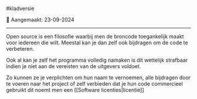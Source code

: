 #kladversie 

📅 Aangemaakt: 23-09-2024

---
Open source is een filosofie waarbij men de broncode toegankelijk maakt voor iedereen die wilt. Meestal kan je dan zelf ook bijdragen om de code te verbeteren.

Ook al kan je zelf het programma volledig namaken is dit wettelijk strafbaar indien je niet aan de vereisten van de uitgevers voldoet.

Zo kunnen ze je verplichten om hun naam te vernoemen, alle bijdragen door te voeren naar het project of zelf verbieden dat je hun code commercieel gebruikt dit noemt men een [[Software licenties|licentie]]

